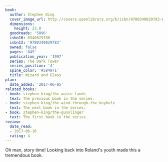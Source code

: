```yaml
---
book:
  author: Stephen King
  cover_image_url: http://covers.openlibrary.org/b/isbn/9780340829783-L.jpg
  dimensions:
    height: 23.0
  goodreads: '5096'
  isbn10: 0340829788
  isbn13: '9780340829783'
  owned: false
  pages: '845'
  publication_year: '1997'
  series: The Dark Tower
  series_position: '4'
  spine_color: '#584971'
  title: Wizard and Glass
plan:
  date_added: '2017-06-05'
related_books:
- book: stephen-king/the-waste-lands
  text: The previous book in the series.
- book: stephen-king/the-wind-through-the-keyhole
  text: The next book in the series.
- book: stephen-king/the-gunslinger
  text: The first book in the series.
review:
  date_read:
  - 2017-06-16
  rating: 4
---
```


Oh man, story time! Looking back into Roland's youth made this a tremendous book.
